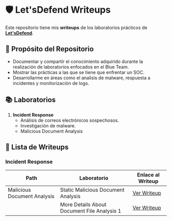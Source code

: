 # 🛡️ Let'sDefend Writeups

Este repositorio tiene mis **writeups** de los laboratorios prácticos de **[Let'sDefend](https://letsdefend.io/)**.



## 🎯 Propósito del Repositorio
- Documentar y compartir el conocimiento adquirido durante la realización de laboratorios enfocados en el Blue Team.
- Mostrar las prácticas a las que se tiene que enfrentar un SOC.
- Desarrollarme en áreas como el analisis de malware, respuesta a incidentes y monitorización de logs.



## 📚 **Laboratorios**

1. **Incident Response**
   - Análisis de correos electrónicos sospechosos.
   - Investigación de malware.
   - Malicious Document Analysis



## 📝 **Lista de Writeups**

### **Incident Response**

| Path                              | Laboratorio                                 |Enlace al Writeup                                                          |
|-----------------------------------|---------------------------------------------|---------------------------------------------------------------------------|
| Malicious Document Analysis       | Static Malicious Document Analysis          |[Ver Writeup](Incident-Response/Static-Malicious-Document-Analysis.md)     |
|                                   | More Details About Document File Analysis 1 |[Ver Writeup](Labs/Incident-Response/malware-investigation.md)             |

